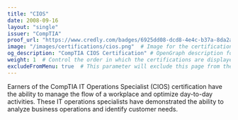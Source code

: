 ```yaml
---
title: "CIOS"
date: 2008-09-16
layout: "single"
issuer: "CompTIA"
proof_url: "https://www.credly.com/badges/6925dd08-dcd8-4e4c-b37a-8da2a813d942/public_url"
image: "/images/certifications/cios.png"  # Image for the certification
og_description: "CompTIA CIOS Certification" # OpenGraph description for this page
weight: 1  # Control the order in which the certifications are displayed
excludeFromMenu: true  # This parameter will exclude this page from the menu
---
```

Earners of the CompTIA IT Operations Specialist (CIOS) certification have the ability to manage
the flow of a workplace and optimize day-to-day activities. These IT operations specialists have demonstrated the ability to analyze business operations and identify customer needs.